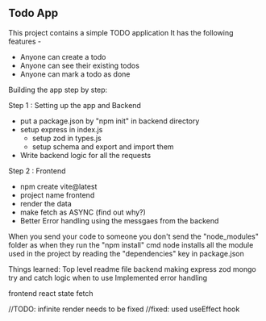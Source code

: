 ## Todo App

This project contains a simple TODO application
It has the following features - 

- Anyone can create a todo
- Anyone can see their existing todos
- Anyone can mark a todo as done 

Building the app step by step:

Step 1 : Setting up the app and Backend
- put a package.json by "npm init" in backend directory
- setup express in index.js 
    - setup zod in types.js
    - setup schema and export and import them
- Write backend logic for all the requests


Step 2 : Frontend

- npm create vite@latest
- project name frontend
- render the data
- make fetch as ASYNC (find out why?)
- Better Error handling using the messgaes from the backend













When you send your code to someone you don't send the "node_modules" folder as when they run the "npm install" cmd node installs all the module used in the project by reading the "dependencies" key in package.json

Things learned: 
Top level readme file
backend making
express 
zod
mongo
try and catch logic when to use 
Implemented error handling


frontend
react state
fetch

//TODO: infinite render needs to be fixed
//fixed: used useEffect hook
